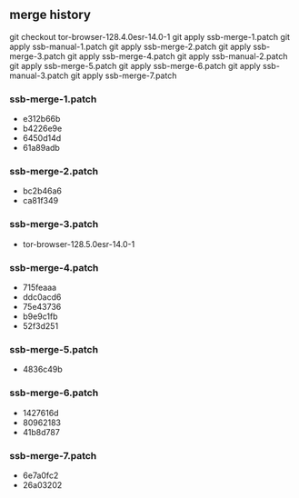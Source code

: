 ## merge history
git checkout tor-browser-128.4.0esr-14.0-1
git apply ssb-merge-1.patch
git apply ssb-manual-1.patch
git apply ssb-merge-2.patch
git apply ssb-merge-3.patch
git apply ssb-merge-4.patch
git apply ssb-manual-2.patch
git apply ssb-merge-5.patch
git apply ssb-merge-6.patch
git apply ssb-manual-3.patch
git apply ssb-merge-7.patch

### ssb-merge-1.patch
- e312b66b
- b4226e9e
- 6450d14d
- 61a89adb
### ssb-merge-2.patch
- bc2b46a6
- ca81f349
### ssb-merge-3.patch
- tor-browser-128.5.0esr-14.0-1
### ssb-merge-4.patch
- 715feaaa
- ddc0acd6
- 75e43736
- b9e9c1fb
- 52f3d251
### ssb-merge-5.patch
- 4836c49b
### ssb-merge-6.patch
- 1427616d
- 80962183
- 41b8d787
### ssb-merge-7.patch
- 6e7a0fc2
- 26a03202
